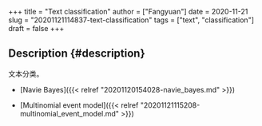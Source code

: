 +++
title = "Text classification"
author = ["Fangyuan"]
date = 2020-11-21
slug = "20201121114837-text-classification"
tags = ["text", "classification"]
draft = false
+++

## Description {#description}

文本分类。

-   [Navie Bayes]({{< relref "20201120154028-navie_bayes.md" >}})

-   [Multinomial event model]({{< relref "20201121115208-multinomial_event_model.md" >}})
